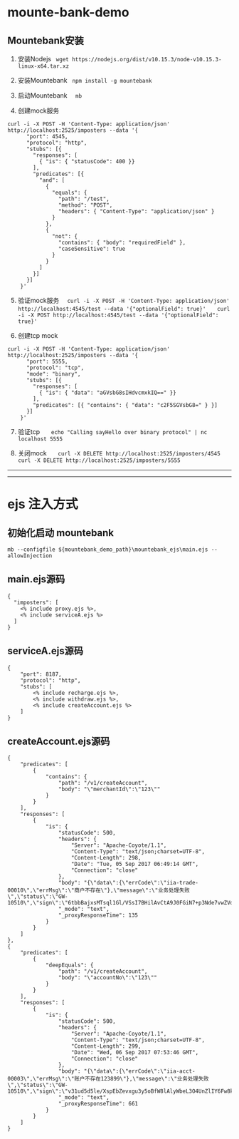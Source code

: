 # mounte-bank-demo

## Mountebank安装

1. 安装Nodejs
`  wget https://nodejs.org/dist/v10.15.3/node-v10.15.3-linux-x64.tar.xz `
2. 安装Mountebank
`  npm install -g mountebank `

3. 启动Mountebank
`   mb `

4. 创建mock服务
```  
curl -i -X POST -H 'Content-Type: application/json' http://localhost:2525/imposters --data '{
      "port": 4545,
      "protocol": "http",
      "stubs": [{
        "responses": [
          { "is": { "statusCode": 400 }}
        ],
        "predicates": [{
          "and": [
            {
              "equals": {
                "path": "/test",
                "method": "POST",
                "headers": { "Content-Type": "application/json" }
              }
            },
            {
              "not": {
                "contains": { "body": "requiredField" },
                "caseSensitive": true
              }
            }
          ]
        }]
      }]
    }'
```
5. 验证mock服务
`   curl -i -X POST -H 'Content-Type: application/json' http://localhost:4545/test --data '{"optionalField": true}' `
`    curl -i -X POST http://localhost:4545/test --data '{"optionalField": true}' `

6. 创建tcp mock
```    
curl -i -X POST -H 'Content-Type: application/json' http://localhost:2525/imposters --data '{
      "port": 5555,
      "protocol": "tcp",
      "mode": "binary",
      "stubs": [{
        "responses": [
          { "is": { "data": "aGVsbG8sIHdvcmxkIQ==" }}
        ],
        "predicates": [{ "contains": { "data": "c2F5SGVsbG8=" } }]
      }]
    }'
```
7. 验证tcp
`    echo "Calling sayHello over binary protocol" | nc localhost 5555 `

8. 关闭mock
`    curl -X DELETE http://localhost:2525/imposters/4545 `
`    curl -X DELETE http://localhost:2525/imposters/5555 `


***
***

# ejs 注入方式
## 初始化启动 mountebank
`mb --configfile ${mountebank_demo_path}\mountebank_ejs\main.ejs --allowInjection `


## main.ejs源码
```
{
  "imposters": [
    <% include proxy.ejs %>,
    <% include serviceA.ejs %>
  ]
}
```

## serviceA.ejs源码
```
{
    "port": 8187,
    "protocol": "http",
    "stubs": [
        <% include recharge.ejs %>,
        <% include withdraw.ejs %>,
        <% include createAccount.ejs %>
    ]
}
```

## createAccount.ejs源码
```
{
    "predicates": [
        {
            "contains": {
                "path": "/v1/createAccount",
                "body": "\"merchantId\":\"123\""
            }
        }
    ],
    "responses": [
        {
            "is": {
                "statusCode": 500,
                "headers": {
                    "Server": "Apache-Coyote/1.1",
                    "Content-Type": "text/json;charset=UTF-8",
                    "Content-Length": 298,
                    "Date": "Tue, 05 Sep 2017 06:49:14 GMT",
                    "Connection": "close"
                },
                "body": "{\"data\":{\"errCode\":\"iia-trade-00010\",\"errMsg\":\"商户不存在\"},\"message\":\"业务处理失败\",\"status\":\"GW-10510\",\"sign\":\"6tbbBajxsMTsql1Gl/VSsI7BHilAvCtA9J0FGiN7+p3Nde7vwZVd9taneNIp4M1zsRhqXXHMFTp67ZFTUItcI8PB4UFnltXomCCW1Jya7dI+hpQilUs2rLQ1WcumGN3GqjWaE472FQbOX2muzcUjJbsMosTo+P0SPawhO5m83Uw=\"}",
                "_mode": "text",
                "_proxyResponseTime": 135
            }
        }
    ]
},
{
    "predicates": [
        {
            "deepEquals": {
                "path": "/v1/createAccount",
                "body": "\"accountNo\":\"123\""
            }
        }
    ],
    "responses": [
        {
            "is": {
                "statusCode": 500,
                "headers": {
                    "Server": "Apache-Coyote/1.1",
                    "Content-Type": "text/json;charset=UTF-8",
                    "Content-Length": 299,
                    "Date": "Wed, 06 Sep 2017 07:53:46 GMT",
                    "Connection": "close"
                },
                "body": "{\"data\":{\"errCode\":\"iia-acct-00003\",\"errMsg\":\"账户不存在123899\"},\"message\":\"业务处理失败\",\"status\":\"GW-10510\",\"sign\":\"v31ud5d5le/XspEbZevxgu3y5oBfW8lAlyWbeL3O4UnZlIY6Fw8kPreoti4de/CbEI0TpoGCkMAz5NWEAXcX4sny2DM8MK8ZxFAZ2x17H4obaxHKcu09n4a2deEHyaie4k021/8q1t5fucO7ZoEI9QZvyGj/JhC7AzEq1RagFOk=\"}",
                "_mode": "text",
                "_proxyResponseTime": 661
            }
        }
    ]
}
```